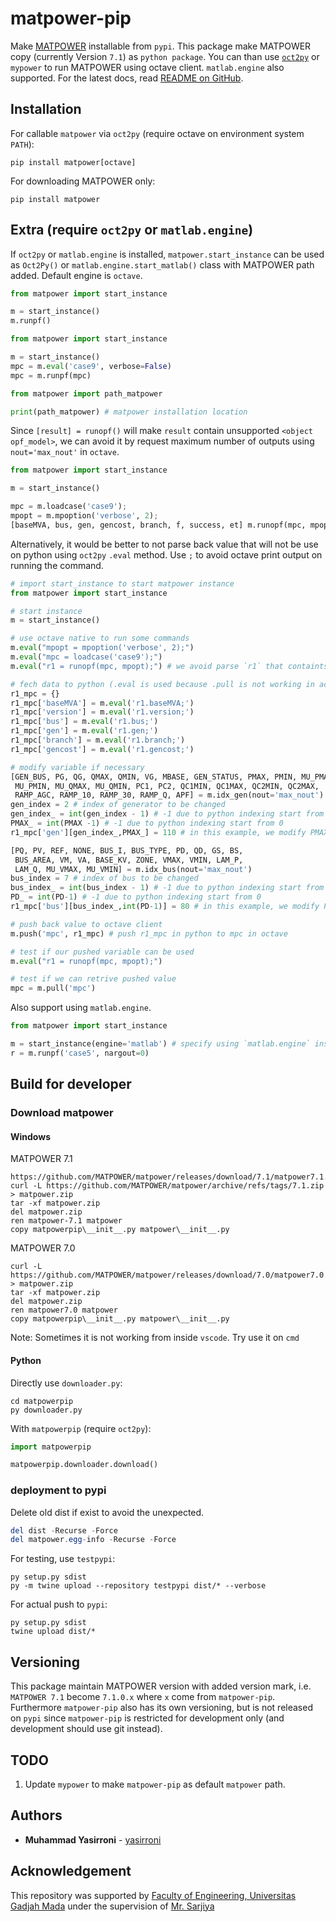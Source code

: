 # matpower-pip

Make [MATPOWER](https://github.com/MATPOWER/matpower) installable from `pypi`. This package make MATPOWER copy (currently Version `7.1`) as `python package`. You can than use [`oct2py`](https://github.com/blink1073/oct2py) or `mypower` to run MATPOWER using octave client. `matlab.engine` also supported. For the latest docs, read [README on GitHub](https://github.com/yasirroni/matpower-pip#readme).

## Installation

For callable `matpower` via `oct2py` (require octave on environment system `PATH`):

```plaintext
pip install matpower[octave]
```

For downloading MATPOWER only:

```plaintext
pip install matpower
```

## Extra (require `oct2py` or `matlab.engine`)

If `oct2py` or `matlab.engine` is installed, `matpower.start_instance` can be used as `Oct2Py()` or `matlab.engine.start_matlab()` class with MATPOWER path added. Default engine is `octave`.

```python
from matpower import start_instance

m = start_instance()
m.runpf() 
```

```python
from matpower import start_instance

m = start_instance()
mpc = m.eval('case9', verbose=False)
mpc = m.runpf(mpc)
```

```python
from matpower import path_matpower

print(path_matpower) # matpower installation location
```

Since `[result] = runopf()` will make `result` contain unsupported `<object opf_model>`, we can avoid it by request maximum number of outputs using `nout='max_nout'` in `octave`.

```python
from matpower import start_instance

m = start_instance()

mpc = m.loadcase('case9');
mpopt = m.mpoption('verbose', 2);
[baseMVA, bus, gen, gencost, branch, f, success, et] m.runopf(mpc, mpopt, nout='max_nout')
```

Alternatively, it would be better to not parse back value that will not be use on python using `oct2py` `.eval` method. Use `;` to avoid octave print output on running the command.

```python
# import start_instance to start matpower instance
from matpower import start_instance

# start instance
m = start_instance()

# use octave native to run some commands
m.eval("mpopt = mpoption('verbose', 2);")
m.eval("mpc = loadcase('case9');")
m.eval("r1 = runopf(mpc, mpopt);") # we avoid parse `r1` that containts unsupported `<object opf_model>`

# fech data to python (.eval is used because .pull is not working in acessing field)
r1_mpc = {}
r1_mpc['baseMVA'] = m.eval('r1.baseMVA;')
r1_mpc['version'] = m.eval('r1.version;')
r1_mpc['bus'] = m.eval('r1.bus;')
r1_mpc['gen'] = m.eval('r1.gen;')
r1_mpc['branch'] = m.eval('r1.branch;')
r1_mpc['gencost'] = m.eval('r1.gencost;')

# modify variable if necessary
[GEN_BUS, PG, QG, QMAX, QMIN, VG, MBASE, GEN_STATUS, PMAX, PMIN, MU_PMAX, 
 MU_PMIN, MU_QMAX, MU_QMIN, PC1, PC2, QC1MIN, QC1MAX, QC2MIN, QC2MAX, 
 RAMP_AGC, RAMP_10, RAMP_30, RAMP_Q, APF] = m.idx_gen(nout='max_nout')
gen_index = 2 # index of generator to be changed
gen_index_ = int(gen_index - 1) # -1 due to python indexing start from 0
PMAX_ = int(PMAX -1) # -1 due to python indexing start from 0
r1_mpc['gen'][gen_index_,PMAX_] = 110 # in this example, we modify PMAX to be 110

[PQ, PV, REF, NONE, BUS_I, BUS_TYPE, PD, QD, GS, BS, 
 BUS_AREA, VM, VA, BASE_KV, ZONE, VMAX, VMIN, LAM_P, 
 LAM_Q, MU_VMAX, MU_VMIN] = m.idx_bus(nout='max_nout')
bus_index = 7 # index of bus to be changed
bus_index_ = int(bus_index - 1) # -1 due to python indexing start from 0
PD_ = int(PD-1) # -1 due to python indexing start from 0
r1_mpc['bus'][bus_index_,int(PD-1)] = 80 # in this example, we modify PD to be 150

# push back value to octave client
m.push('mpc', r1_mpc) # push r1_mpc in python to mpc in octave

# test if our pushed variable can be used
m.eval("r1 = runopf(mpc, mpopt);")

# test if we can retrive pushed value
mpc = m.pull('mpc')
```

Also support using `matlab.engine`.

```python
from matpower import start_instance

m = start_instance(engine='matlab') # specify using `matlab.engine` instead of `oct2py`
r = m.runpf('case5', nargout=0)
```

## Build for developer

### Download matpower

#### Windows

MATPOWER 7.1

```plaintext
https://github.com/MATPOWER/matpower/releases/download/7.1/matpower7.1.zip
curl -L https://github.com/MATPOWER/matpower/archive/refs/tags/7.1.zip > matpower.zip
tar -xf matpower.zip
del matpower.zip
ren matpower-7.1 matpower
copy matpowerpip\__init__.py matpower\__init__.py
```

MATPOWER 7.0

```plaintext
curl -L https://github.com/MATPOWER/matpower/releases/download/7.0/matpower7.0.zip > matpower.zip
tar -xf matpower.zip
del matpower.zip
ren matpower7.0 matpower
copy matpowerpip\__init__.py matpower\__init__.py
```

Note: Sometimes it is not working from inside `vscode`. Try use it on `cmd`

#### Python

Directly use `downloader.py`:

```plaintext
cd matpowerpip
py downloader.py
```

With `matpowerpip` (require `oct2py`):

```python
import matpowerpip

matpowerpip.downloader.download()
```

### deployment to pypi

Delete old dist if exist to avoid the unexpected.

```powershell
del dist -Recurse -Force
del matpower.egg-info -Recurse -Force
```

For testing, use `testpypi`:

```plaintext
py setup.py sdist
py -m twine upload --repository testpypi dist/* --verbose 
```

For actual push to `pypi`:

```plaintext
py setup.py sdist
twine upload dist/*
```

## Versioning

This package maintain MATPOWER version with added version mark, i.e. `MATPOWER 7.1` become `7.1.0.x` where `x` come from `matpower-pip`. Furthermore `matpower-pip` also has its own versioning, but is not released on `pypi` since `matpower-pip` is restricted for development only (and development should use git instead).

## TODO

1. Update `mypower` to make `matpower-pip` as default `matpower` path.

## Authors

* **Muhammad Yasirroni** - [yasirroni](https://github.com/yasirroni)

## Acknowledgement

This repository was supported by [Faculty of Engineering, Universitas Gadjah Mada](https://ft.ugm.ac.id/en/) under the supervision of [Mr. Sarjiya](https://www.researchgate.net/profile/Sarjiya_Sarjiya)
